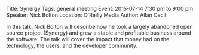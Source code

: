 Title: Synergy
Tags: general meeting
Event: 2015-07-14 7:30 pm to 9:00 pm
Speaker: Nick Bolton
Location: O'Reilly Media
Author: Allan Cecil

In this talk, Nick Bolton will describe how he took a largely abandoned open source project (Synergy) and grew a stable and profitable business around the software. The talk will cover the impact that money had on the technology, the users, and the developer community.
